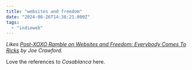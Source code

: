 ```yaml
---
title: "websites and freedom"
date: "2024-08-26T14:38:21.000Z"
tags: 
  - "indieweb"
---
```


_Likes [Post-XOXO Ramble on Websites and Freedom: Everybody Comes To Ricks](https://artlung.com/blog/2024/08/25/post-xoxo-ramble/) by Joe Crawford._

Love the references to _Casablanca_ here.
